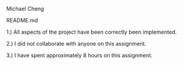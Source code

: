 Michael Cheng

README.md

1.) All aspects of the project have been correctly been implemented.

2.) I did not collaborate with anyone on this assignment.

3.) I have spent approximately 8 hours on this assignment.
